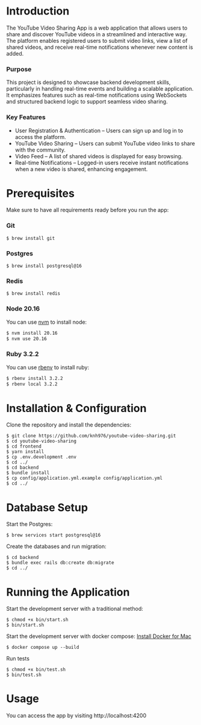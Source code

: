 # Introduction
The YouTube Video Sharing App is a web application that allows users to share and discover YouTube videos in a streamlined and interactive way. The platform enables registered users to submit video links, view a list of shared videos, and receive real-time notifications whenever new content is added.

### Purpose
This project is designed to showcase backend development skills, particularly in handling real-time events and building a scalable application. It emphasizes features such as real-time notifications using WebSockets and structured backend logic to support seamless video sharing.

### Key Features
- User Registration & Authentication – Users can sign up and log in to access the platform.
- YouTube Video Sharing – Users can submit YouTube video links to share with the community.
- Video Feed – A list of shared videos is displayed for easy browsing.
- Real-time Notifications – Logged-in users receive instant notifications when a new video is shared, enhancing engagement.


# Prerequisites
Make sure to have all requirements ready before you run the app:

### Git
```
$ brew install git
```

### Postgres
```
$ brew install postgresql@16
```

### Redis
```
$ brew install redis
```

### Node 20.16
You can use [nvm](https://github.com/creationix/nvm) to install node:
```bash
$ nvm install 20.16
$ nvm use 20.16
```

### Ruby 3.2.2
You can use [rbenv](https://github.com/rbenv/rbenv) to install ruby:
```bash
$ rbenv install 3.2.2
$ rbenv local 3.2.2
```


# Installation & Configuration
Clone the repository and install the dependencies:

```
$ git clone https://github.com/knh976/youtube-video-sharing.git
$ cd youtube-video-sharing
$ cd frontend
$ yarn install
$ cp .env.development .env
$ cd ../
$ cd backend
$ bundle install
$ cp config/application.yml.example config/application.yml
$ cd ../
```


# Database Setup
Start the Postgres:
```
$ brew services start postgresql@16
```

Create the databases and run migration:
```
$ cd backend
$ bundle exec rails db:create db:migrate
$ cd ../
```

# Running the Application
Start the development server with a traditional method:
```
$ chmod +x bin/start.sh
$ bin/start.sh
```

Start the development server with docker compose:
[Install Docker for Mac](https://hub.docker.com/editions/community/docker-ce-desktop-mac/)
```
$ docker compose up --build
```

Run tests
```
$ chmod +x bin/test.sh
$ bin/test.sh
```

# Usage
You can access the app by visiting http://localhost:4200
